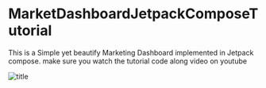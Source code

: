 # MarketDashboardJetpackComposeTutorial
This is a Simple yet beautify Marketing Dashboard implemented in Jetpack compose. make sure you watch the tutorial code along video on youtube

![title](images/view.png)
